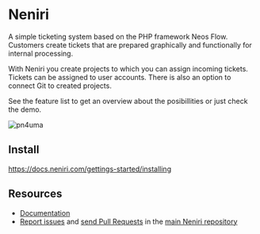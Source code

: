 Neniri
================

A simple ticketing system based on the PHP framework Neos Flow.
Customers create tickets that are prepared graphically and functionally for internal processing.

With Neniri you create projects to which you can assign incoming tickets. Tickets can be assigned to user accounts. There is also an option to connect Git to created projects.

See the feature list to get an overview about the posibillities or just check the demo.

<p><img src="./.github/logo.png" alt="pn4uma"></p>

Install
---------

https://docs.neniri.com/gettings-started/installing

Resources
---------

* [Documentation](https://docs.neniri.com/)
* [Report issues](https://github.com/iseries/neniri/issues) and
  [send Pull Requests](https://github.com/iseries/neniri/pulls)
  in the [main Neniri repository](https://github.com/iseries/neniri)
